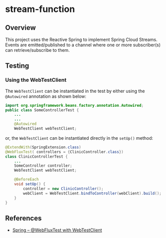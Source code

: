 # stream-function

## Overview
This project uses the Reactive Spring to implement Spring Cloud Streams.  Events are emitted/published to a channel where one or more subscriber(s) can retrieve/subscribe to them.

## Testing

### Using the WebTestClient

The `WebTestClient` can be instantiated in the test by either using the `@Autowired` annotation as shown below:

```java
import org.springframework.beans.factory.annotation.Autowired;
public class SomeControllerTest {
    ...
    ...
    @Autowired
    WebTestClient webTestClient;
```

or, the `WebTestClient` can be instantiated directly in the `setUp()` method:

```java
@ExtendWith(SpringExtension.class)
@WebFluxTest( controllers = {ClinicController.class})
class ClinicControllerTest {
    ...
    SomeController controller;
    WebTestClient webTestClient;

    @BeforeEach
    void setUp() {
        controller = new ClinicController();
        webClient = WebTestClient.bindToController(webClient).build();
    }
}
```

## References

- [Spring – @WebFluxTest with WebTestClient](https://howtodoinjava.com/spring-webflux/webfluxtest-with-webtestclient/)